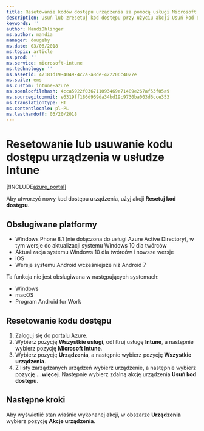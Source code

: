 ```yaml
---
title: Resetowanie kodów dostępu urządzenia za pomocą usługi Microsoft Intune — Azure | Microsoft Docs
description: Usuń lub zresetuj kod dostępu przy użyciu akcji Usuń kod dostępu na urządzeniach zarządzanych lub monitorowanych przy użyciu usługi Intune.
keywords: ''
author: MandiOhlinger
ms.author: mandia
manager: dougeby
ms.date: 03/06/2018
ms.topic: article
ms.prod: ''
ms.service: microsoft-intune
ms.technology: ''
ms.assetid: 47181d19-4049-4c7a-a8de-422206c4027e
ms.suite: ems
ms.custom: intune-azure
ms.openlocfilehash: 4cca5922f036711093469e71489e267af53f05a9
ms.sourcegitcommit: e6319ff186d969da34bd19c9730ba003d6cce353
ms.translationtype: HT
ms.contentlocale: pl-PL
ms.lasthandoff: 03/20/2018
---
```

# <a name="reset-or-remove-a-device-passcode-in-intune"></a>Resetowanie lub usuwanie kodu dostępu urządzenia w usłudze Intune

[!INCLUDE[azure_portal](./includes/azure_portal.md)]

Aby utworzyć nowy kod dostępu urządzenia, użyj akcji **Resetuj kod dostępu**.

## <a name="supported-platforms"></a>Obsługiwane platformy

- Windows Phone 8.1 (nie dołączona do usługi Azure Active Directory), w tym wersje do aktualizacji systemu Windows 10 dla twórców
- Aktualizacja systemu Windows 10 dla twórców i nowsze wersje
- iOS
- Wersje systemu Android wcześniejsze niż Android 7

Ta funkcja nie jest obsługiwana w następujących systemach:

- Windows
- macOS
- Program Android for Work

## <a name="reset-a-passcode"></a>Resetowanie kodu dostępu

1. Zaloguj się do [portalu Azure](https://portal.azure.com).
2. Wybierz pozycję **Wszystkie usługi**, odfiltruj usługę **Intune**, a następnie wybierz pozycję **Microsoft Intune**.
3. Wybierz pozycję **Urządzenia**, a następnie wybierz pozycję **Wszystkie urządzenia**.
4. Z listy zarządzanych urządzeń wybierz urządzenie, a następnie wybierz pozycję **...więcej**. Następnie wybierz zdalną akcję urządzenia **Usuń kod dostępu**.

## <a name="next-steps"></a>Następne kroki

Aby wyświetlić stan właśnie wykonanej akcji, w obszarze **Urządzenia** wybierz pozycję **Akcje urządzenia**.
